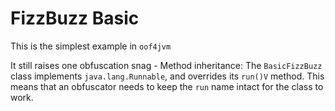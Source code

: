 # FizzBuzz Basic

This is the simplest example in `oof4jvm`

It still raises one obfuscation snag - Method inheritance:
The `BasicFizzBuzz` class implements `java.lang.Runnable`, and overrides its `run()V` method.
This means that an obfuscator needs to keep the `run` name intact for the class to work.
